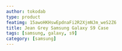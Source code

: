 ```yaml
---
author: tokodab
type: product
featimg: 15awoHKHswEpdnaFi2R2XjmNJm_weS2Z6
title: Jean Grey Samsung Galaxy S9 Case
tags: [samsung, galaxy, s9]
category: [samsung]
---
```


